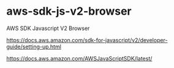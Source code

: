 # aws-sdk-js-v2-browser
AWS SDK Javascript V2 Browser



https://docs.aws.amazon.com/sdk-for-javascript/v2/developer-guide/setting-up.html

https://docs.aws.amazon.com/AWSJavaScriptSDK/latest/